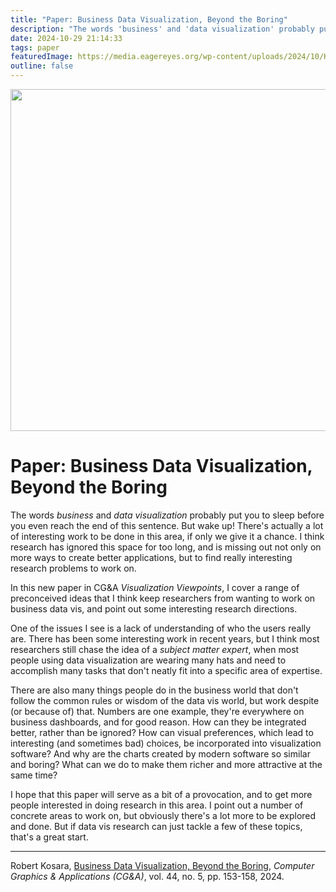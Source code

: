 ```yaml
---
title: "Paper: Business Data Visualization, Beyond the Boring"
description: "The words 'business' and 'data visualization' probably put you to sleep before you even reach the end of this sentence. But wake up! There's actually a lot of interesting work to be done in this area, if only we give it a chance."
date: 2024-10-29 21:14:33
tags: paper
featuredImage: https://media.eagereyes.org/wp-content/uploads/2024/10/Kosara-CGA-2024-thumb.png
outline: false
---
```


<p align="center"><img src="https://media.eagereyes.org/wp-content/uploads/2024/10/Kosara-CGA-2024-thumb.png" width="600" height="547" /></p>

# Paper: Business Data Visualization, Beyond the Boring

The words _business_ and _data visualization_ probably put you to sleep before you even reach the end of this sentence. But wake up! There's actually a lot of interesting work to be done in this area, if only we give it a chance. I think research has ignored this space for too long, and is missing out not only on more ways to create better applications, but to find really interesting research problems to work on.

In this new paper in CG&amp;A _Visualization Viewpoints_, I cover a range of preconceived ideas that I think keep researchers from wanting to work on business data vis, and point out some interesting research directions. 

One of the issues I see is a lack of understanding of who the users really are. There has been some interesting work in recent years, but I think most researchers still chase the idea of a _subject matter expert_, when most people using data visualization are wearing many hats and need to accomplish many tasks that don't neatly fit into a specific area of expertise.

There are also many things people do in the business world that don't follow the common rules or wisdom of the data vis world, but work despite (or because of) that. Numbers are one example, they're everywhere on business dashboards, and for good reason. How can they be integrated better, rather than be ignored? How can visual preferences, which lead to interesting (and sometimes bad) choices, be incorporated into visualization software? And why are the charts created by modern software so similar and boring? What can we do to make them richer and more attractive at the same time?

I hope that this paper will serve as a bit of a provocation, and to get more people interested in doing research in this area. I point out a number of concrete areas to work on, but obviously there's a lot more to be explored and done. But if data vis research can just tackle a few of these topics, that's a great start.

<hr />

Robert Kosara, <a href="/publications/Kosara-CGA-2024">Business Data Visualization, Beyond the Boring</a>, <em>Computer Graphics &amp; Applications (CG&amp;A)</em>, vol. 44, no. 5, pp. 153-158, 2024.


<PostedBy />

